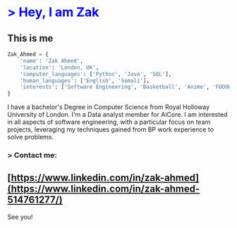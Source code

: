 <div align="left">
  <h1 style="color: blue; font-weight: bold;"> > Hey, I am Zak</h1>
</div>

## This is me

```python
Zak_Ahmed = {
    'name': 'Zak Ahmed',
    'location': 'London, UK',
    'computer_languages': ['Python', 'Java', 'SQL'],
    'human_languages': ['English', 'Somali'],
    'interests': ['Software Engineering', 'Basketball', 'Anime', 'FOOOOD!']
}
```
I have a bachelor's Degree in Computer Science from Royal Holloway University of London. I'm a Data analyst member for AiCore. I am interested in all aspects of software engineering, with a particular focus on team projects, leveraging my techniques gained from BP work experience to solve problems.

### > Contact me:
[https://www.linkedin.com/in/zak-ahmed](https://www.linkedin.com/in/zak-ahmed-514761277/)
---

See you!


